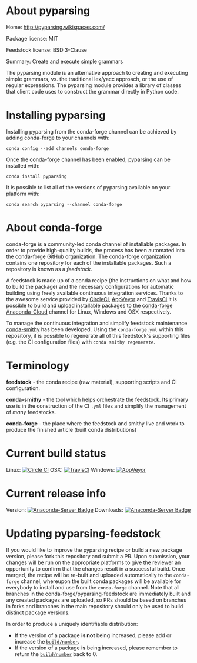 About pyparsing
===============

Home: http://pyparsing.wikispaces.com/

Package license: MIT

Feedstock license: BSD 3-Clause

Summary: Create and execute simple grammars

The pyparsing module is an alternative approach to creating and executing
simple grammars, vs. the traditional lex/yacc approach, or the use of
regular expressions. The pyparsing module provides a library of classes
that client code uses to construct the grammar directly in Python code.


Installing pyparsing
====================

Installing pyparsing from the conda-forge channel can be achieved by adding conda-forge to your channels with:

```
conda config --add channels conda-forge
```

Once the conda-forge channel has been enabled, pyparsing can be installed with:

```
conda install pyparsing
```

It is possible to list all of the versions of pyparsing available on your platform with:

```
conda search pyparsing --channel conda-forge
```


About conda-forge
=================

conda-forge is a community-led conda channel of installable packages.
In order to provide high-quality builds, the process has been automated into the
conda-forge GitHub organization. The conda-forge organization contains one repository
for each of the installable packages. Such a repository is known as a *feedstock*.

A feedstock is made up of a conda recipe (the instructions on what and how to build
the package) and the necessary configurations for automatic building using freely
available continuous integration services. Thanks to the awesome service provided by
[CircleCI](https://circleci.com/), [AppVeyor](http://www.appveyor.com/)
and [TravisCI](https://travis-ci.org/) it is possible to build and upload installable
packages to the [conda-forge](https://anaconda.org/conda-forge)
[Anaconda-Cloud](http://docs.anaconda.org/) channel for Linux, Windows and OSX respectively.

To manage the continuous integration and simplify feedstock maintenance
[conda-smithy](http://github.com/conda-forge/conda-smithy) has been developed.
Using the ``conda-forge.yml`` within this repository, it is possible to regenerate all of
this feedstock's supporting files (e.g. the CI configuration files) with ``conda smithy regenerate``.


Terminology
===========

**feedstock** - the conda recipe (raw material), supporting scripts and CI configuration.

**conda-smithy** - the tool which helps orchestrate the feedstock.
                   Its primary use is in the construction of the CI ``.yml`` files
                   and simplify the management of *many* feedstocks.

**conda-forge** - the place where the feedstock and smithy live and work to
                  produce the finished article (built conda distributions)

Current build status
====================

Linux: [![Circle CI](https://circleci.com/gh/conda-forge/pyparsing-feedstock.svg?style=shield)](https://circleci.com/gh/conda-forge/pyparsing-feedstock)
OSX: [![TravisCI](https://travis-ci.org/conda-forge/pyparsing-feedstock.svg?branch=master)](https://travis-ci.org/conda-forge/pyparsing-feedstock)
Windows: [![AppVeyor](https://ci.appveyor.com/api/projects/status/github/conda-forge/pyparsing-feedstock?svg=True)](https://ci.appveyor.com/project/conda-forge/pyparsing-feedstock/branch/master)

Current release info
====================
Version: [![Anaconda-Server Badge](https://anaconda.org/conda-forge/pyparsing/badges/version.svg)](https://anaconda.org/conda-forge/pyparsing)
Downloads: [![Anaconda-Server Badge](https://anaconda.org/conda-forge/pyparsing/badges/downloads.svg)](https://anaconda.org/conda-forge/pyparsing)


Updating pyparsing-feedstock
============================

If you would like to improve the pyparsing recipe or build a new
package version, please fork this repository and submit a PR. Upon submission,
your changes will be run on the appropriate platforms to give the reviewer an
opportunity to confirm that the changes result in a successful build. Once
merged, the recipe will be re-built and uploaded automatically to the
`conda-forge` channel, whereupon the built conda packages will be available for
everybody to install and use from the `conda-forge` channel.
Note that all branches in the conda-forge/pyparsing-feedstock are
immediately built and any created packages are uploaded, so PRs should be based
on branches in forks and branches in the main repository should only be used to
build distinct package versions.

In order to produce a uniquely identifiable distribution:
 * If the version of a package **is not** being increased, please add or increase
   the [``build/number``](http://conda.pydata.org/docs/building/meta-yaml.html#build-number-and-string).
 * If the version of a package **is** being increased, please remember to return
   the [``build/number``](http://conda.pydata.org/docs/building/meta-yaml.html#build-number-and-string)
   back to 0.
